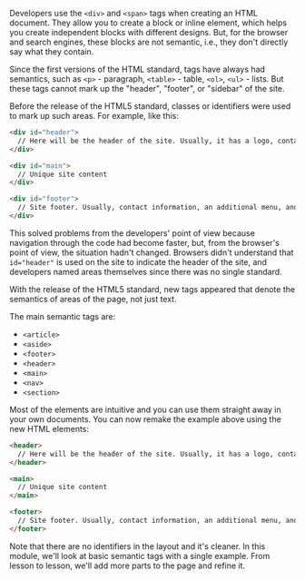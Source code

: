 
Developers use the `<div>` and `<span>` tags when creating an HTML document. They allow you to create a block or inline element, which helps you create independent blocks with different designs. But, for the browser and search engines, these blocks are not semantic, i.e., they don't directly say what they contain.

Since the first versions of the HTML standard, tags have always had semantics, such as `<p>` - paragraph, `<table>` - table, `<ol>`, `<ul>` - lists. But these tags cannot mark up the "header", "footer", or "sidebar" of the site.

Before the release of the HTML5 standard, classes or identifiers were used to mark up such areas. For example, like this:

```html
<div id="header">
  // Here will be the header of the site. Usually, it has a logo, contact information, or a menu
</div>

<div id="main">
  // Unique site content
</div>

<div id="footer">
  // Site footer. Usually, contact information, an additional menu, and legal information about the company are contained here
</div>
```

This solved problems from the developers' point of view because navigation through the code had become faster, but, from the browser's point of view, the situation hadn't changed. Browsers didn't understand that `id="header"` is used on the site to indicate the header of the site, and developers named areas themselves since there was no single standard.

With the release of the HTML5 standard, new tags appeared that denote the semantics of areas of the page, not just text.

The main semantic tags are:

* `<article>`
* `<aside>`
* `<footer>`
* `<header>`
* `<main>`
* `<nav>`
* `<section>`

Most of the elements are intuitive and you can use them straight away in your own documents. You can now remake the example above using the new HTML elements:

```html
<header>
  // Here will be the header of the site. Usually, it has a logo, contact information, or a menu
</header>

<main>
  // Unique site content
</main>

<footer>
  // Site footer. Usually, contact information, an additional menu, and legal information about the company are contained here
</footer>
```

Note that there are no identifiers in the layout and it's cleaner. In this module, we'll look at basic semantic tags with a single example. From lesson to lesson, we'll add more parts to the page and refine it.
